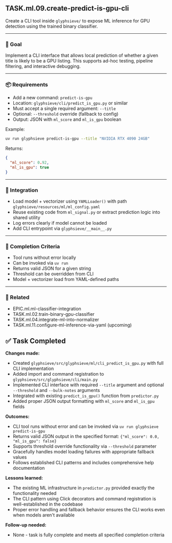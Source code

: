 ## TASK.ml.09.create-predict-is-gpu-cli

Create a CLI tool inside `glyphsieve/` to expose ML inference for GPU detection using the trained binary classifier.

---

### 🎯 Goal

Implement a CLI interface that allows local prediction of whether a given title is likely to be a GPU listing. This supports ad-hoc testing, pipeline filtering, and interactive debugging.

---

### 📦 Requirements

- Add a new command: `predict-is-gpu`
- Location: `glyphsieve/cli/predict_is_gpu.py` or similar
- Must accept a single required argument: `--title`
- Optional: `--threshold` override (fallback to config)
- Output: JSON with `ml_score` and `ml_is_gpu` boolean

Example:
```bash
uv run glyphsieve predict-is-gpu --title "NVIDIA RTX 4090 24GB"
```

Returns:
```json
{
  "ml_score": 0.92,
  "ml_is_gpu": true
}
```

---

### 🔧 Integration

- Load model + vectorizer using `YAMLLoader()` with path `glyphsieve/resources/ml/ml_config.yaml`
- Reuse existing code from `ml_signal.py` or extract prediction logic into shared utility
- Log errors clearly if model cannot be loaded
- Add CLI entrypoint via `glyphsieve/__main__.py`

---

### 🧪 Completion Criteria

- Tool runs without error locally
- Can be invoked via `uv run`
- Returns valid JSON for a given string
- Threshold can be overridden from CLI
- Model + vectorizer load from YAML-defined paths

---

### 📎 Related

- EPIC.ml.ml-classifier-integration
- TASK.ml.02.train-binary-gpu-classifier
- TASK.ml.04.integrate-ml-into-normalizer
- TASK.ml.11.configure-ml-inference-via-yaml (upcoming)

## ✅ Task Completed

**Changes made:**
- Created `glyphsieve/src/glyphsieve/ml/cli_predict_is_gpu.py` with full CLI implementation
- Added import and command registration to `glyphsieve/src/glyphsieve/cli/main.py`
- Implemented CLI interface with required `--title` argument and optional `--threshold` and `--bulk-notes` arguments
- Integrated with existing `predict_is_gpu()` function from `predictor.py`
- Added proper JSON output formatting with `ml_score` and `ml_is_gpu` fields

**Outcomes:**
- CLI tool runs without error and can be invoked via `uv run glyphsieve predict-is-gpu`
- Returns valid JSON output in the specified format: `{"ml_score": 0.0, "ml_is_gpu": false}`
- Supports threshold override functionality via `--threshold` parameter
- Gracefully handles model loading failures with appropriate fallback values
- Follows established CLI patterns and includes comprehensive help documentation

**Lessons learned:**
- The existing ML infrastructure in `predictor.py` provided exactly the functionality needed
- The CLI pattern using Click decorators and command registration is well-established in the codebase
- Proper error handling and fallback behavior ensures the CLI works even when models aren't available

**Follow-up needed:**
- None - task is fully complete and meets all specified completion criteria

